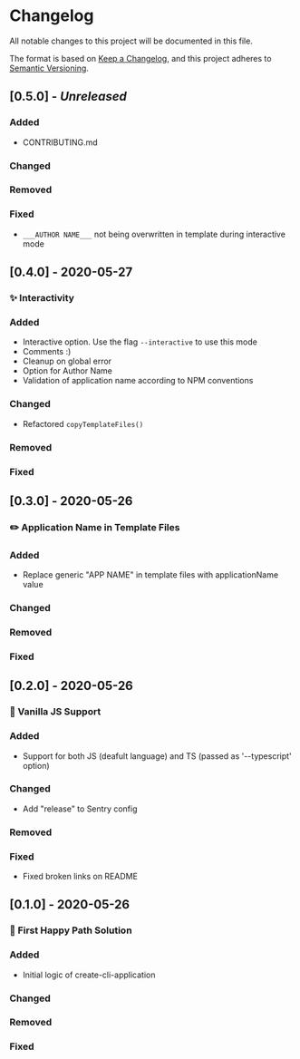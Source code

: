 # Changelog

All notable changes to this project will be documented in this file.

The format is based on [Keep a Changelog](https://keepachangelog.com/en/1.0.0/),
and this project adheres to [Semantic Versioning](https://semver.org/spec/v2.0.0.html).

## [0.5.0] - _Unreleased_

### Added

- CONTRIBUTING.md

### Changed

### Removed

### Fixed

- `___AUTHOR NAME___` not being overwritten in template during interactive mode

## [0.4.0] - 2020-05-27

### ✨ Interactivity

### Added

- Interactive option. Use the flag `--interactive` to use this mode
- Comments :)
- Cleanup on global error
- Option for Author Name
- Validation of application name according to NPM conventions

### Changed

- Refactored `copyTemplateFiles()`

### Removed

### Fixed

## [0.3.0] - 2020-05-26

### ✏️ Application Name in Template Files

### Added

- Replace generic "APP NAME" in template files with applicationName value

### Changed

### Removed

### Fixed

## [0.2.0] - 2020-05-26

### 🔧 Vanilla JS Support

### Added

- Support for both JS (deafult language) and TS (passed as '--typescript' option)

### Changed

- Add "release" to Sentry config

### Removed

### Fixed

- Fixed broken links on README

## [0.1.0] - 2020-05-26

### 🚀 First Happy Path Solution

### Added

- Initial logic of create-cli-application

### Changed

### Removed

### Fixed
